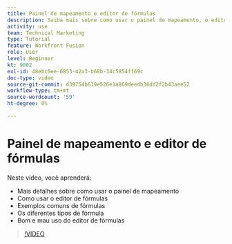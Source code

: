 ```yaml
---
title: Painel de mapeamento e editor de fórmulas
description: Saiba mais sobre como usar o painel de mapeamento, o editor de fórmulas e exemplos de fórmulas comuns no [!DNL Adobe Workfront Fusion].
activity: use
team: Technical Marketing
type: Tutorial
feature: Workfront Fusion
role: User
level: Beginner
kt: 9002
exl-id: 48ebc6ee-6853-42a3-b68b-34c5854ff69c
doc-type: video
source-git-commit: d39754b619e526e1a869deedb38dd2f2b43aee57
workflow-type: tm+mt
source-wordcount: '59'
ht-degree: 0%

---
```


# Painel de mapeamento e editor de fórmulas

Neste vídeo, você aprenderá:

* Mais detalhes sobre como usar o painel de mapeamento
* Como usar o editor de fórmulas
* Exemplos comuns de fórmulas
* Os diferentes tipos de fórmula
* Bom e mau uso do editor de fórmulas

>[!VIDEO](https://video.tv.adobe.com/v/335262/?quality=12)
